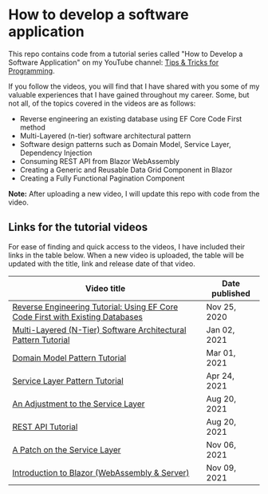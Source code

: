# How to develop a software application

This repo contains code from a tutorial series called "How to Develop a Software Application" on my YouTube channel: [Tips & Tricks for Programming](https://www.youtube.com/@RoozbehShad).

If you follow the videos, you will find that I have shared with you some of my valuable experiences that I have gained throughout my career. Some, but not all, of the topics covered in the videos are as follows:

- Reverse engineering an existing database using EF Core Code First method
- Multi-Layered (n-tier) software architectural pattern
- Software design patterns such as Domain Model, Service Layer, Dependency Injection
- Consuming REST API from Blazor WebAssembly
- Creating a Generic and Reusable Data Grid Component in Blazor
- Creating a Fully Functional Pagination Component

**Note:** After uploading a new video, I will update this repo with code from the video.

## Links for the tutorial videos

For ease of finding and quick access to the videos, I have included their links in the table below. When a new video is uploaded, the table will be updated with the title, link and release date of that video.

| Video title                                                                                                    | Date published |
| -------------------------------------------------------------------------------------------------------------- | -------------- |
| [Reverse Engineering Tutorial: Using EF Core Code First with Existing Databases](https://youtu.be/5AqPo04YhvM) | Nov 25, 2020   |
| [Multi-Layered (N-Tier) Software Architectural Pattern Tutorial](https://youtu.be/ThxKMLjYUU4)                 | Jan 02, 2021   |
| [Domain Model Pattern Tutorial](https://youtu.be/ISskkiAh_G8)                                                  | Mar 01, 2021   |
| [Service Layer Pattern Tutorial](https://youtu.be/nyiMTsVMfyU)                                                 | Apr 24, 2021   |
| [An Adjustment to the Service Layer](https://youtu.be/D__uFkiwZFQ)                                             | Aug 20, 2021   |
| [REST API Tutorial](https://youtu.be/Wxb3eawo7fo)                                                              | Aug 20, 2021   |
| [A Patch on the Service Layer](https://youtu.be/gOCqAmbr25s)                                                   | Nov 06, 2021   |
| [Introduction to Blazor (WebAssembly & Server)](https://youtu.be/q4r2m3mBTBs)                                  | Nov 09, 2021   |
